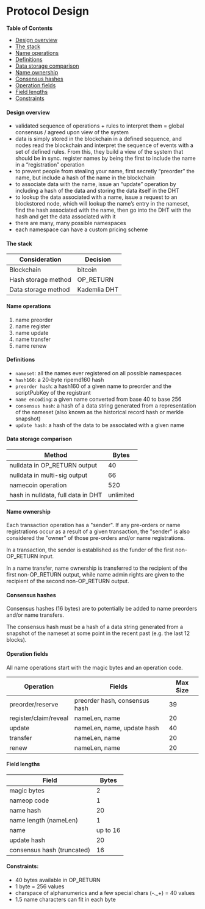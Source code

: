 # Protocol Design

__Table of Contents__

- [Design overview](<#design-overview>)
- [The stack](<#the-stack>)
- [Name operations](<#name-operations>)
- [Definitions](<#definitions>)
- [Data storage comparison](<#data-storage-comparison>)
- [Name ownership](<#name-ownership>)
- [Consensus hashes](<#consensus-hashes>)
- [Operation fields](<#field-packing>)
- [Field lengths](<#field-lengths>)
- [Constraints](<#constraints>)

#### Design overview

+ validated sequence of operations + rules to interpret them = global consensus / agreed upon view of the system
+ data is simply stored in the blockchain in a defined sequence, and nodes read the blockchain and interpret the sequence of events with a set of defined rules. From this, they build a view of the system that should be in sync.
register names by being the first to include the name in a “registration” operation
+ to prevent people from stealing your name, first secretly “preorder” the name, but include a hash of the name in the blockchain
+ to associate data with the name, issue an “update” operation by including a hash of the data and storing the data itself in the DHT
+ to lookup the data associated with a name, issue a request to an blockstored node, which will lookup the name’s entry in the nameset, find the hash associated with the name, then go into the DHT with the hash and get the data associated with it
+ there are many, many possible namespaces
+ each namespace can have a custom pricing scheme

#### The stack

|Consideration|Decision|
|---|---|
|Blockchain|bitcoin|
|Hash storage method|OP_RETURN|
|Data storage method|Kademlia DHT|

#### Name operations

1. name preorder
1. name register
1. name update
1. name transfer
1. name renew

#### Definitions

- `nameset`: all the names ever registered on all possible namespaces
- `hash160`: a 20-byte ripemd160 hash
- `preorder hash`: a hash160 of a given name to preorder and the scriptPubKey of the registrant
- `name encoding`: a given name converted from base 40 to base 256
- `consensus hash`: a hash of a data string generated from a representation of the nameset (also known as the historical record hash or merkle snapshot)
- `update hash`: a hash of the data to be associated with a given name

#### Data storage comparison

|Method|Bytes|
|---|---|
|nulldata in OP_RETURN output|40|
|nulldata in multi-sig output|66|
|namecoin operation|520|
|hash in nulldata, full data in DHT|unlimited|

#### Name ownership

Each transaction operation has a "sender". If any pre-orders or name registrations occur as a result of a given transaction, the "sender" is also considered the "owner" of those pre-orders and/or name registrations.

In a transaction, the sender is established as the funder of the first non-OP_RETURN input.

In a name transfer, name ownership is transferred to the recipient of the first non-OP\_RETURN output, while name admin rights are given to the recipient of the second non-OP_RETURN output.

#### Consensus hashes

Consensus hashes (16 bytes) are to potentially be added to name preorders and/or name transfers.

The consensus hash must be a hash of a data string generated from a snapshot of the nameset at some point in the recent past (e.g. the last 12 blocks).

#### Operation fields

All name operations start with the magic bytes and an operation code.

|Operation|Fields|Max Size|
|---|---|---|
|preorder/reserve|preorder hash, consensus hash|39|
|register/claim/reveal|nameLen, name|20|
|update|nameLen, name, update hash|40|
|transfer|nameLen, name|20|
|renew|nameLen, name|20|

#### Field lengths

|Field|Bytes|
|---|---|
|magic bytes|2|
|nameop code|1|
|name hash|20|
|name length (nameLen)|1|
|name|up to 16|
|update hash|20|
|consensus hash (truncated)|16|

#### Constraints:

- 40 bytes available in OP_RETURN
- 1 byte = 256 values
- charspace of alphanumerics and a few special chars (-._+) = 40 values
- 1.5 name characters can fit in each byte